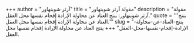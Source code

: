 +++
author = "آرثر شوبنهاور"
title = "مقولة آرثر شوبنهاور"
description = "مقولة آرثر شوبنهاور: ينتج العناد عن محاولة الإرادة إقحام نفسها محل العقل."
quote = '''ينتج العناد عن محاولة الإرادة إقحام نفسها محل العقل.'''
slug = "ينتج-العناد-عن-محاولة-الإرادة-إقحام-نفسها-محل-العقل"
+++
ينتج العناد عن محاولة الإرادة إقحام نفسها محل العقل.
